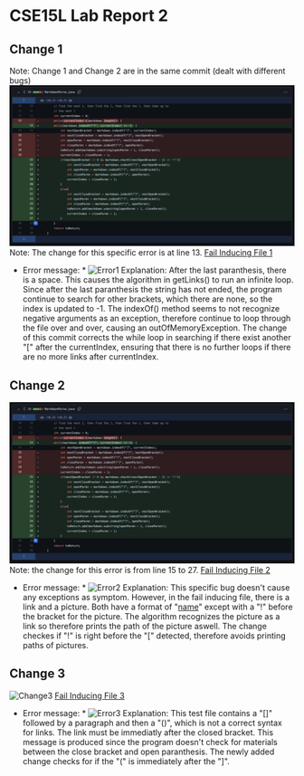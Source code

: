# CSE15L Lab Report 2
## Change 1
Note: Change 1 and Change 2 are in the same commit (dealt with different bugs)
![Change1](Change1.png)
Note: The change for this specific error is at line 13.
[Fail Inducing File 1](TestFiles/test1.md)
* Error message: *
![Error1](Error12.png)
Explanation:
After the last paranthesis, there is a space. This causes the algorithm in getLinks() to run an infinite loop. Since after the last paranthesis the string has not ended, the program continue to search for other brackets, which there are none, so the index is updated to -1. The indexOf() method seems to not recognize negative arguments as an exception, therefore continue to loop through the file over and over, causing an outOfMemoryException. The change of this commit corrects the while loop in searching if there exist another "[" after the currentIndex, ensuring that there is no further loops if there are no more links after currentIndex.

## Change 2
![Change2](Change1.png)
Note: the change for this error is from line 15 to 27.
[Fail Inducing File 2](TestFiles/new-test.md)
* Error message: *
![Error2](Error13.png)
Explanation:
This specific bug doesn't cause any exceptions as symptom. However, in the fail inducing file, there is a link and a picture. Both have a format of "[name](path)" except with a "!" before the bracket for the picture. The algorithm recognizes the picture as a link so therefore prints the path of the picture aswell. The change checkes if "!" is right before the "[" detected, therefore avoids printing paths of pictures.

## Change 3
![Change3](Change3.png)
[Fail Inducing File 3](test-file5.md)
* Error message: *
![Error3](Error15.png)
Explanation:
This test file contains a "[]" followed by a paragraph and then a "()", which is not a correct syntax for links. The link must be immediatly after the closed bracket. This message is produced since the program doesn't check for materials between the close bracket and open paranthesis. The newly added change checks for if the "(" is immediately after the "]".
